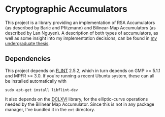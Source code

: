 # Cryptographic Accumulators
This project is a library providing an implementation of RSA Accumulators (as described by Baric and Pfitzmann) and Bilinear-Map Accumulators (as described by Lan Nguyen). A description of both types of accumulators, as well as some insight into my implementation decisions, can be found in [my undergraduate thesis](http://cs.brown.edu/research/pubs/theses/ugrad/2013/tremel.pdf). 

## Dependencies
This project depends on [FLINT](http://flintlib.org/) 2.5.2, which in turn depends on GMP >= 5.1.1 and MPFR >= 3.0. If you're running a recent Ubuntu system, these can all be installed automatically with

    sudo apt-get install libflint-dev
    
It also depends on the [DCLXVI](https://cryptojedi.org/crypto/) library, for the elliptic-curve operations needed by the Bilinear Map Accumulator. Since this is not in any package manager, I've bundled it in the `ext` directory.
